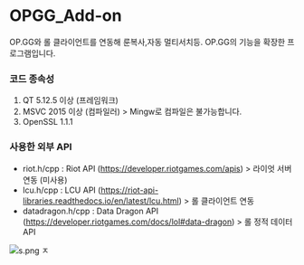 # OPGG_Add-on
OP.GG와 롤 클라이언트를 연동해 룬복사,자동 멀티서치등. OP.GG의 기능을 확장한 프로그램입니다.


### 코드 종속성
1. QT 5.12.5 이상 (프레임워크)
2. MSVC 2015 이상 (컴파일러) > Mingw로 컴파일은 불가능합니다.
3. OpenSSL 1.1.1


### 사용한 외부 API
- riot.h/cpp : Riot API (https://developer.riotgames.com/apis) > 라이엇 서버 연동 (미사용)
- lcu.h/cpp : LCU API (https://riot-api-libraries.readthedocs.io/en/latest/lcu.html) > 롤 클라이언트 연동
- datadragon.h/cpp : Data Dragon API (https://developer.riotgames.com/docs/lol#data-dragon) > 롤 정적 데이터 API

![![s.png]({{site.baseurl}}/s.png)
ㅈ]({{site.baseurl}}//s.png)